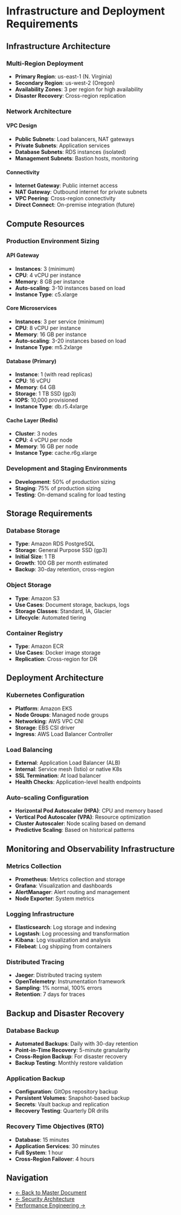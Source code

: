 # Infrastructure and Deployment Requirements

## Infrastructure Architecture

### Multi-Region Deployment
- **Primary Region**: us-east-1 (N. Virginia)
- **Secondary Region**: us-west-2 (Oregon)
- **Availability Zones**: 3 per region for high availability
- **Disaster Recovery**: Cross-region replication

### Network Architecture

#### VPC Design
- **Public Subnets**: Load balancers, NAT gateways
- **Private Subnets**: Application services
- **Database Subnets**: RDS instances (isolated)
- **Management Subnets**: Bastion hosts, monitoring

#### Connectivity
- **Internet Gateway**: Public internet access
- **NAT Gateway**: Outbound internet for private subnets
- **VPC Peering**: Cross-region connectivity
- **Direct Connect**: On-premise integration (future)

## Compute Resources

### Production Environment Sizing

#### API Gateway
- **Instances**: 3 (minimum)
- **CPU**: 4 vCPU per instance
- **Memory**: 8 GB per instance
- **Auto-scaling**: 3-10 instances based on load
- **Instance Type**: c5.xlarge

#### Core Microservices
- **Instances**: 3 per service (minimum)
- **CPU**: 8 vCPU per instance
- **Memory**: 16 GB per instance
- **Auto-scaling**: 3-20 instances based on load
- **Instance Type**: m5.2xlarge

#### Database (Primary)
- **Instance**: 1 (with read replicas)
- **CPU**: 16 vCPU
- **Memory**: 64 GB
- **Storage**: 1 TB SSD (gp3)
- **IOPS**: 10,000 provisioned
- **Instance Type**: db.r5.4xlarge

#### Cache Layer (Redis)
- **Cluster**: 3 nodes
- **CPU**: 4 vCPU per node
- **Memory**: 16 GB per node
- **Instance Type**: cache.r6g.xlarge

### Development and Staging Environments
- **Development**: 50% of production sizing
- **Staging**: 75% of production sizing
- **Testing**: On-demand scaling for load testing

## Storage Requirements

### Database Storage
- **Type**: Amazon RDS PostgreSQL
- **Storage**: General Purpose SSD (gp3)
- **Initial Size**: 1 TB
- **Growth**: 100 GB per month estimated
- **Backup**: 30-day retention, cross-region

### Object Storage
- **Type**: Amazon S3
- **Use Cases**: Document storage, backups, logs
- **Storage Classes**: Standard, IA, Glacier
- **Lifecycle**: Automated tiering

### Container Registry
- **Type**: Amazon ECR
- **Use Cases**: Docker image storage
- **Replication**: Cross-region for DR

## Deployment Architecture

### Kubernetes Configuration
- **Platform**: Amazon EKS
- **Node Groups**: Managed node groups
- **Networking**: AWS VPC CNI
- **Storage**: EBS CSI driver
- **Ingress**: AWS Load Balancer Controller

### Load Balancing
- **External**: Application Load Balancer (ALB)
- **Internal**: Service mesh (Istio) or native K8s
- **SSL Termination**: At load balancer
- **Health Checks**: Application-level health endpoints

### Auto-scaling Configuration
- **Horizontal Pod Autoscaler (HPA)**: CPU and memory based
- **Vertical Pod Autoscaler (VPA)**: Resource optimization
- **Cluster Autoscaler**: Node scaling based on demand
- **Predictive Scaling**: Based on historical patterns

## Monitoring and Observability Infrastructure

### Metrics Collection
- **Prometheus**: Metrics collection and storage
- **Grafana**: Visualization and dashboards
- **AlertManager**: Alert routing and management
- **Node Exporter**: System metrics

### Logging Infrastructure
- **Elasticsearch**: Log storage and indexing
- **Logstash**: Log processing and transformation
- **Kibana**: Log visualization and analysis
- **Filebeat**: Log shipping from containers

### Distributed Tracing
- **Jaeger**: Distributed tracing system
- **OpenTelemetry**: Instrumentation framework
- **Sampling**: 1% normal, 100% errors
- **Retention**: 7 days for traces

## Backup and Disaster Recovery

### Database Backup
- **Automated Backups**: Daily with 30-day retention
- **Point-in-Time Recovery**: 5-minute granularity
- **Cross-Region Backup**: For disaster recovery
- **Backup Testing**: Monthly restore validation

### Application Backup
- **Configuration**: GitOps repository backup
- **Persistent Volumes**: Snapshot-based backup
- **Secrets**: Vault backup and replication
- **Recovery Testing**: Quarterly DR drills

### Recovery Time Objectives (RTO)
- **Database**: 15 minutes
- **Application Services**: 30 minutes
- **Full System**: 1 hour
- **Cross-Region Failover**: 4 hours

## Navigation

- [← Back to Master Document](./trd.md)
- [← Security Architecture](./trd_security.md)
- [Performance Engineering →](./trd_performance.md)